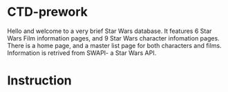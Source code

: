 # CTD-prework

Hello and welcome to a very brief Star Wars database. It features 6 Star Wars Film information pages, and 9 Star Wars character infomation pages. There is a home page, and a master list page for both characters and films. Information is retrived from SWAPI- a Star Wars API.

# Instruction
